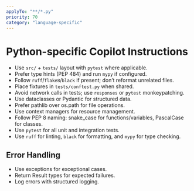 ```yaml
---
applyTo: "**/*.py"
priority: 70
category: "language-specific"
---
```


# Python-specific Copilot Instructions

- Use `src/` + `tests/` layout with `pytest` where applicable.
- Prefer type hints (PEP 484) and run `mypy` if configured.
- Follow `ruff`/`flake8`/`black` if present; don’t reformat unrelated files.
- Place fixtures in `tests/conftest.py` when shared.
- Avoid network calls in tests; use `responses` or `pytest` monkeypatching.
- Use dataclasses or Pydantic for structured data.
- Prefer pathlib over os.path for file operations.
- Use context managers for resource management.
- Follow PEP 8 naming: snake_case for functions/variables, PascalCase for classes.
- Use `pytest` for all unit and integration tests.
- Use `ruff` for linting, `black` for formatting, and `mypy` for type checking.

## Error Handling

- Use exceptions for exceptional cases.
- Return Result types for expected failures.
- Log errors with structured logging.
